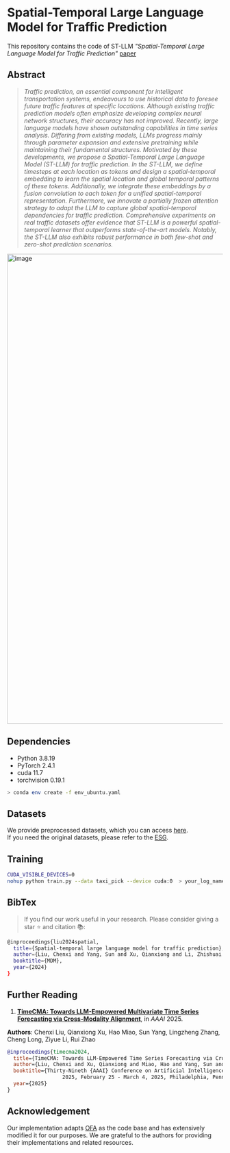 # Spatial-Temporal Large Language Model for Traffic Prediction
This repository contains the code of ST-LLM *"Spatial-Temporal Large Language Model for Traffic Prediction"* [paper](https://github.com/ChenxiLiu-HNU/ST-LLM/blob/main/ST-LLM.pdf)


## Abstract
> *Traffic prediction, an essential component for intelligent transportation systems, endeavours to use historical data to foresee future traffic features at specific locations. Although existing traffic prediction models often emphasize developing complex neural network structures, their accuracy has not improved. Recently, large language models have shown outstanding capabilities in time series analysis. Differing from existing models, LLMs progress mainly through parameter expansion and extensive pretraining while maintaining their fundamental structures. Motivated by these developments, we propose a Spatial-Temporal Large Language Model (ST-LLM) for traffic prediction. In the ST-LLM, we define timesteps at each location as tokens and design a spatial-temporal embedding to learn the spatial location and global temporal patterns of these tokens. Additionally, we integrate these embeddings by a fusion convolution to each token for a unified spatial-temporal representation. Furthermore, we innovate a partially frozen attention strategy to adapt the LLM to capture global spatial-temporal dependencies for traffic prediction. Comprehensive experiments on real traffic datasets offer evidence that ST-LLM is a powerful spatial-temporal learner that outperforms state-of-the-art models. Notably, the ST-LLM also exhibits robust performance in both few-shot and zero-shot prediction scenarios.*

<img width="1098" alt="image" src="https://github.com/ChenxiLiu-HNU/ST-LLM/assets/46647878/15bf40a4-333f-42ed-a241-32432a5484ce">

## Dependencies

* Python 3.8.19
* PyTorch 2.4.1
* cuda 11.7
* torchvision 0.19.1

```bash
> conda env create -f env_ubuntu.yaml
```

## Datasets
We provide preprocessed datasets, which you can access [here](https://drive.google.com/drive/folders/1iif59LObrPu-QrpL8Y6lWeajbn_gRf7v?usp=drive_link).   
If you need the original datasets, please refer to the [ESG](https://github.com/LiuZH-19/ESG).

## Training

```bash
CUDA_VISIBLE_DEVICES=0
nohup python train.py --data taxi_pick --device cuda:0  > your_log_name.log &
```

## BibTex
> If you find our work useful in your research. Please consider giving a star ⭐ and citation 📚:
```bash
@inproceedings{liu2024spatial,
  title={Spatial-temporal large language model for traffic prediction},
  author={Liu, Chenxi and Yang, Sun and Xu, Qianxiong and Li, Zhishuai and Long, Cheng and Li, Ziyue and Zhao, Rui},
  booktitle={MDM},
  year={2024}
}
```

## Further Reading
1. [**TimeCMA: Towards LLM-Empowered Multivariate Time Series Forecasting via Cross-Modality Alignment**]([https://arxiv.org/abs/2410.16032](https://arxiv.org/abs/2406.01638)), in *AAAI* 2025.
<!--[\[GitHub Repo\]](https://github.com/kwuking/TimeMixer/blob/main/README.md)-->

**Authors**: Chenxi Liu, Qianxiong Xu, Hao Miao, Sun Yang, Lingzheng Zhang, Cheng Long, Ziyue Li, Rui Zhao

```bibtex
@inproceedings{timecma2024,
  title={TimeCMA: Towards LLM-Empowered Time Series Forecasting via Cross-Modality Alignment},
  author={Liu, Chenxi and Xu, Qianxiong and Miao, Hao and Yang, Sun and Zhang, Lingzheng and Long, Cheng and Li, Ziyue and Zhao, Rui},
  booktitle={Thirty-Nineth {AAAI} Conference on Artificial Intelligence, {AAAI}
                  2025, February 25 - March 4, 2025, Philadelphia, Pennsylvania, USA},
  year={2025}
}
```

## Acknowledgement
Our implementation adapts [OFA](https://github.com/DAMO-DI-ML/NeurIPS2023-One-Fits-All) as the code base and has extensively modified it for our purposes. We are grateful to the authors for providing their implementations and related resources.
